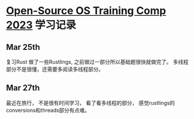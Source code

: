 # [Open-Source OS Training Comp 2023](https://github.com/LearningOS/rust-based-os-comp2023) 学习记录

## Mar 25th
复习Rust
做了一些Rustlings, 之前做过一部分所以基础题很快就做完了。
多线程部分不是很懂，还需要多阅读多线程部分。

## Mar 27th
最近在旅行， 不是很有时间学习， 看了看多线程的部分， 感觉rustlings的conversions和threads部分有点难。
